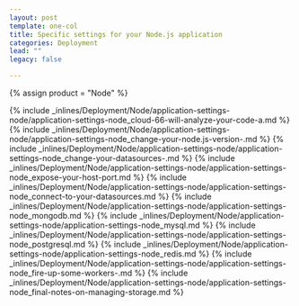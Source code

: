 ```yaml
---
layout: post
template: one-col
title: Specific settings for your Node.js application
categories: Deployment
lead: ""
legacy: false

---
```

{% assign product = "Node" %}

{% include _inlines/Deployment/Node/application-settings-node/application-settings-node_cloud-66-will-analyze-your-code-a.md %}
{% include _inlines/Deployment/Node/application-settings-node/application-settings-node_change-your-node.js-version-.md %}
{% include _inlines/Deployment/Node/application-settings-node/application-settings-node_change-your-datasources-.md %}
{% include _inlines/Deployment/Node/application-settings-node/application-settings-node_expose-your-host-port.md %}
{% include _inlines/Deployment/Node/application-settings-node/application-settings-node_connect-to-your-datasources.md %}
{% include _inlines/Deployment/Node/application-settings-node/application-settings-node_mongodb.md %}
{% include _inlines/Deployment/Node/application-settings-node/application-settings-node_mysql.md %}
{% include _inlines/Deployment/Node/application-settings-node/application-settings-node_postgresql.md %}
{% include _inlines/Deployment/Node/application-settings-node/application-settings-node_redis.md %}
{% include _inlines/Deployment/Node/application-settings-node/application-settings-node_fire-up-some-workers-.md %}
{% include _inlines/Deployment/Node/application-settings-node/application-settings-node_final-notes-on-managing-storage.md %}
